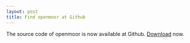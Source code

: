 ```yaml
---
layout: post
title: Find openmoor at Github
---
```


The source code of openmoor is now available at Github. [Download](https://github.com/chen-lin/openmoor) now.
